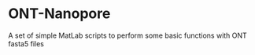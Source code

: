 # ONT-Nanopore
A set of simple MatLab scripts to perform some basic functions with ONT fasta5 files
